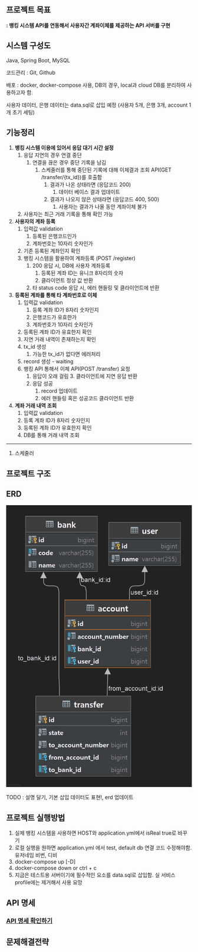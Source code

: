 ## 프로젝트 목표
**:  뱅킹 시스템 API를 연동해서 사용자간 계좌이체를 제공하는 API 서버를 구현**

## 시스템 구성도
Java, Spring Boot, MySQL

코드관리 : Git, Github

배포 : docker, docker-compose 사용, DB의 경우, local과 cloud DB를 분리하여 사용하고자 함.

사용자 데이터, 은행 데이터는 data.sql로 삽입 예정 (사용자 5개, 은행 3개, account 1개 초기 세팅)

## 기능정리

1. **뱅킹 시스템 이용에 있어서 응답 대기 시간 설정**
   1. 응답 지연의 경우 연결 중단
      1. 연결을 끊은 경우 중단 기록을 남김
         1. 스케줄러를 통해 중단된 기록에 대해 이체결과 조회 API(GET /transfer/{tx_id})를 호출함
            1. 결과가 나온 상태라면 (응답코드 200)
               1. 데이터 베이스 결과 업데이트
            2. 결과가 나오지 않은 상태라면 (응답코드 400, 500)
               1. 사용자는 결과가 나올 동안 계좌이체 불가
   2. 사용자는 최근 거래 기록을 통해 확인 가능
2. **사용자의 계좌 등록**
   1. 입력값 validation
      1. 등록된 은행코드인가
      2. 계좌번호는 10자리 숫자인가
   2. 기존 등록된 계좌인지 확인
   3. 뱅킹 시스템을 활용하여 계좌등록 (POST /register)
      1. 200 응답 시, DB에 사용자 계좌등록
         1. 등록된 계좌 ID는 유니크 8자리의 숫자
         2. 클라이언트 정상 값 반환
      2. 타 status code 응답 시, 에러 핸들링 및 클라이언트에 반환
3. **등록된 계좌를 통해 타 계좌번호로 이체**
   1. 입력값 validation
      1. 등록 계좌 ID가 8자리 숫자인지
      2. 은행코드가 유효한가
      3. 계좌번호가 10자리 숫자인가
   2. 등록된 계좌 ID가 유효한지 확인
   3. 지연 거래 내역이 존재하는지 확인
   4. tx_id 생성
      1. 가능한 tx_id가 없다면 에러처리 
   5. record 생성 - waiting
   6. 뱅킹 API 통해서 이체 API(POST /transfer) 요청
      1. 응답이 오래 걸림
         3. 클라이언트에 지연 응답 반환
      2. 응답 성공
         1. record 업데이트
         2. 에러 핸들링 혹은 성공코드 클라이언트 반환
4. **계좌 거래 내역 조회**
   1. 입력값 validation
   2. 등록 계좌 ID가 8자리 숫자인지
   3. 등록된 계좌 ID가 유효한지 확인
   4. DB를 통해 거래 내역 조회

---
1. 스케줄러

## 프로젝트 구조

## ERD

![ERD](./images/ERD.png)

TODO : 설명 달기, 기본 삽입 데이터도 표현!, erd 업데이트 

## 프로젝트 실행방법
1. 실제 뱅킹 시스템을 사용하면 HOST와 application.yml에서 isReal true로 바꾸기
2. 로컬 실행을 원하면 application.yml 에서 test, default db 연결 코드 수정해야함. 유저네임 비번, 디비
3. docker-compose up [-D]
4. docker-compose down or ctrl + c
5. 지금은 테스트용 서버이기에 필수적인 요소를 data.sql로 삽입함. 실 서비스 profile에는 제거해서 사용 요망

## API 명세
### [API 명세 확인하기](./src/main/java/com/daagng/test/api/controller/bank/README.md)

## 문제해결전략